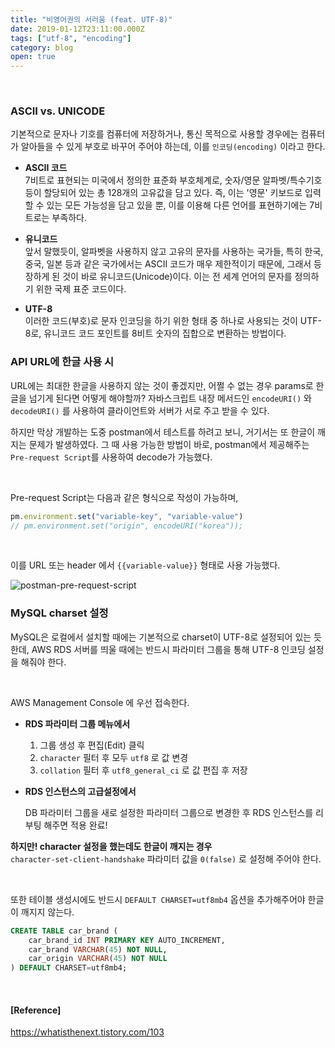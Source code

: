 ```yaml
---
title: "비영어권의 서러움 (feat. UTF-8)"
date: 2019-01-12T23:11:00.000Z
tags: ["utf-8", "encoding"]
category: blog
open: true
---
```


<br />

### ASCII vs. UNICODE

기본적으로 문자나 기호를 컴퓨터에 저장하거나, 통신 목적으로 사용할 경우에는 컴퓨터가 알아들을 수 있게 부호로 바꾸어 주어야 하는데, 이를 `인코딩(encoding)` 이라고 한다.

- **ASCII 코드**  
  7비트로 표현되는 미국에서 정의한 표준화 부호체계로, 숫자/영문 알파벳/특수기호 등이 할당되어 있는 총 128개의 고유값을 담고 있다. 즉, 이는 '영문' 키보드로 입력할 수 있는 모든 가능성을 담고 있을 뿐, 이를 이용해 다른 언어를 표현하기에는 7비트로는 부족하다.

- **유니코드**  
  앞서 말했듯이, 알파벳을 사용하지 않고 고유의 문자를 사용하는 국가들, 특히 한국, 중국, 일본 등과 같은 국가에서는 ASCII 코드가 매우 제한적이기 때문에, 그래서 등장하게 된 것이 바로 유니코드(Unicode)이다. 이는 전 세계 언어의 문자를 정의하기 위한 국제 표준 코드이다.

- **UTF-8**  
  이러한 코드(부호)로 문자 인코딩을 하기 위한 형태 중 하나로 사용되는 것이 UTF-8로, 유니코드 코드 포인트를 8비트 숫자의 집합으로 변환하는 방법이다.

### API URL에 한글 사용 시

URL에는 최대한 한글을 사용하지 않는 것이 좋겠지만, 어쩔 수 없는 경우 params로 한글을 넘기게 된다면 어떻게 해야할까?
자바스크립트 내장 메서드인 `encodeURI()` 와 `decodeURI()` 를 사용하여 클라이언트와 서버가 서로 주고 받을 수 있다.

하지만 막상 개발하는 도중 postman에서 테스트를 하려고 보니, 거기서는 또 한글이 깨지는 문제가 발생하였다.
그 때 사용 가능한 방법이 바로, postman에서 제공해주는 `Pre-request Script`를 사용하여 decode가 가능했다.

<br />

Pre-request Script는 다음과 같은 형식으로 작성이 가능하며,

```javascript
pm.environment.set("variable-key", "variable-value")
// pm.environment.set("origin", encodeURI("korea"));
```

<br />

이를 URL 또는 header 에서 `{{variable-value}}` 형태로 사용 가능했다.

![postman-pre-request-script](/assets/pre-request-script.png)

### MySQL charset 설정

MySQL은 로컬에서 설치할 때에는 기본적으로 charset이 UTF-8로 설정되어 있는 듯 한데, AWS RDS 서버를 띄울 때에는 반드시 파라미터 그룹을 통해 UTF-8 인코딩 설정을 해줘야 한다.

<br />

AWS Management Console 에 우선 접속한다.

- **RDS 파라미터 그룹 메뉴에서**

  1. 그룹 생성 후 편집(Edit) 클릭
  2. `character` 필터 후 모두 `utf8` 로 값 변경
  3. `collation` 필터 후 `utf8_general_ci` 로 값 편집 후 저장

- **RDS 인스턴스의 고급설정에서**

  DB 파라미터 그룹을 새로 설정한 파라미터 그룹으로 변경한 후 RDS 인스턴스를 리부팅 해주면 적용 완료!

**하지만! character 설정을 했는데도 한글이 깨지는 경우**  
`character-set-client-handshake` 파라미터 값을 `0(false)` 로 설정해 주어야 한다.

<br />

또한 테이블 생성시에도 반드시 `DEFAULT CHARSET=utf8mb4` 옵션을 추가해주어야 한글이 깨지지 않는다.

```sql
CREATE TABLE car_brand (
	car_brand_id INT PRIMARY KEY AUTO_INCREMENT,
    car_brand VARCHAR(45) NOT NULL,
    car_origin VARCHAR(45) NOT NULL
) DEFAULT CHARSET=utf8mb4;
```

<br />

#### [Reference]

https://whatisthenext.tistory.com/103
